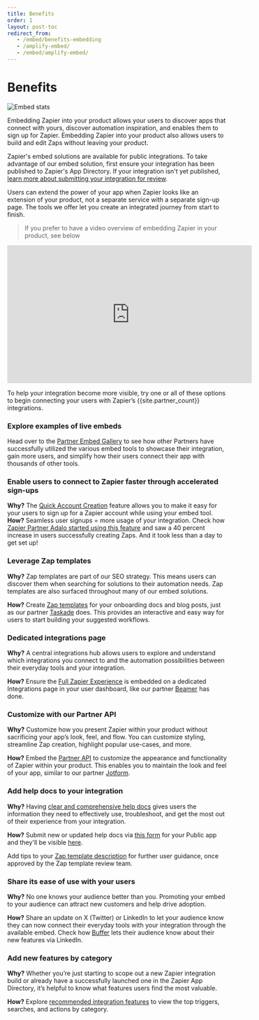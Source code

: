 ```yaml
---
title: Benefits
order: 1
layout: post-toc
redirect_from: 
   - /embed/benefits-embedding
   - /amplify-embed/
   - /embed/amplify-embed/
---
```


# Benefits

![Embed stats](https://cdn.zappy.app/8e295cdf20175928495a9bceec2e9767.png)

Embedding Zapier into your product allows your users to discover apps that connect with yours, discover automation inspiration, and enables them to sign up for Zapier. Embedding Zapier into your product also allows users to build and edit Zaps without leaving your product.

Zapier's embed solutions are available for public integrations. To take advantage of our embed solution, first ensure your integration has been published to Zapier's App Directory. If your integration isn't yet published, [learn more about submitting your integration for review](https://platform.zapier.com/publish/public-integration#4-submit-your-integration-for-app-review).

Users can extend the power of your app when Zapier looks like an extension of your product, not a separate service with a separate sign-up page. The tools we offer let you create an integrated journey from start to finish.

> If you prefer to have a video overview of embedding Zapier in your product, see below
<iframe width="560" height="315" src="https://www.youtube.com/embed/ix1bG0mspMY" title="What is Embedding video player" frameborder="0" allow="accelerometer; autoplay; clipboard-write; encrypted-media; gyroscope; picture-in-picture" allowfullscreen></iframe>

To help your integration become more visible, try one or all of these options to begin connecting your users with Zapier’s {{site.partner_count}} integrations.

### Explore examples of live embeds
Head over to the [Partner Embed Gallery](https://zapier.com/developer-platform/partner-embeds) to see how other Partners have successfully utilized the various embed tools to showcase their integration, gain more users, and simplify how their users connect their app with thousands of other tools.

### Enable users to connect to Zapier faster through accelerated sign-ups
**Why?** The [Quick Account Creation](https://platform.zapier.com/embed/quick-account-creation) feature allows you to make it easy for your users to sign up for a Zapier account while using your embed tool.
**How?** Seamless user signups = more usage of your integration. Check how [Zapier Partner Adalo started using this feature](https://zapier.com/blog/adalo-user-experience-with-zapier/) and saw a 40 percent increase in users successfully creating Zaps. And it took less than a day to get set up!

### Leverage Zap templates
**Why?** 
Zap templates are part of our SEO strategy. This means users can discover them when searching for solutions to their automation needs. Zap templates are also surfaced throughout many of our embed solutions.

**How?** 
Create [Zap templates](https://platform.zapier.com/publish/zap-templates) for your onboarding docs and blog posts, just as our partner [Taskade](https://www.taskade.com/blog/taskade-zapier-inegrations/) does. This provides an interactive and easy way for users to start building your suggested workflows.

### Dedicated integrations page
**Why?** 
A central integrations hub allows users to explore and understand which integrations you connect to and the automation possibilities between their everyday tools and your integration.

**How?** 
Ensure the [Full Zapier Experience](https://platform.zapier.com/embed/full-zapier-experience) is embedded on a dedicated Integrations page in your user dashboard, like our partner [Beamer](https://cdn.zappy.app/87c6b552218c568fa6fbe6fbd82ffb0e.png) has done.

### Customize with our Partner API
**Why?** 
Customize how you present Zapier within your product without sacrificing your app’s look, feel, and flow. You can customize styling, streamline Zap creation, highlight popular use-cases, and more.

**How?** 
Embed the [Partner API](https://platform.zapier.com/embed/partner-api) to customize the appearance and functionality of Zapier within your product. This enables you to maintain the look and feel of your app, similar to our partner [Jotform](https://cdn.zappy.app/f6091ff68c4564227e1cab1a8a171e5f.png).

### Add help docs to your integration
**Why?** 
Having [clear and comprehensive help docs](https://platform.zapier.com/publish/user-help) gives users the information they need to effectively use, troubleshoot, and get the most out of their experience from your integration.

**How?** 
Submit new or updated help docs via [this form](https://form.jotform.com/202233475923352) for your Public app and they'll be visible [here](https://help.zapier.com/hc/en-us). 

Add tips to your [Zap template description](https://platform.zapier.com/publish/zap-templates#how-to-write-a-zap-template-description) for further user guidance, once approved by the Zap template review team.

### Share its ease of use with your users
**Why?** 
No one knows your audience better than you. Promoting your embed to your audience can attract new customers and help drive adoption.

**How?** 
Share an update on X (Twitter) or LinkedIn to let your audience know they can now connect their everyday tools with your integration through the available embed. Check how [Buffer](https://www.linkedin.com/posts/bufferapp_automation-aficionados-our-zapier-activity-7049385771811696640-zVTA/) lets their audience know about their new features via LinkedIn.

### Add new features by category
**Why?** 
Whether you’re just starting to scope out a new Zapier integration build or already have a successfully launched one in the Zapier App Directory, it’s helpful to know what features users find the most valuable.

**How?** 
Explore [recommended integration features](https://platform.zapier.com/quickstart/integration-design-examples) to view the top triggers, searches, and actions by category.